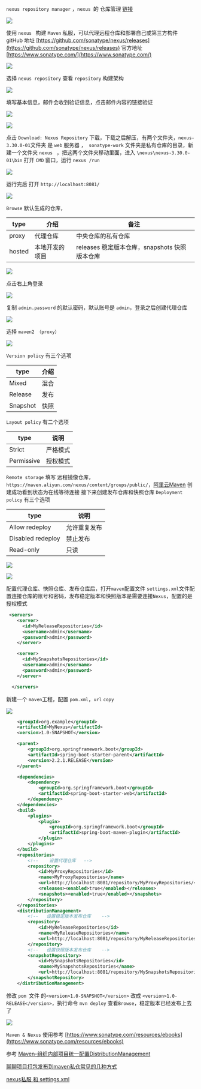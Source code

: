 `nexus repository manager` ，`nexus `的 仓库管理
[链接](https://repo.eclipse.org/#welcome)

![](/12.jpg)


使用 `nexus ` 构建 `Maven` 私服，可以代理远程仓库和部署自己或第三方构件
gitHub 地址 [https://github.com/sonatype/nexus/releases](https://github.com/sonatype/nexus/releases)
官方地址 [https://www.sonatype.com/](https://www.sonatype.com/)

![](/13.jpg)

选择 `nexus repository` 查看 `repository` 构建架构

![](/14.jpg)


填写基本信息，邮件会收到验证信息，点击邮件内容的链接验证

![](/15.jpg)

![](/16.jpg)

点击 `Download: Nexus Repository` 下载，下载之后解压，有两个文件夹，`nexus-3.30.0-01`文件夹 是 `web` 服务器 ，` sonatype-work` 文件夹是私有仓库的目录，新建一个文件夹 `nexus ` ，把这两个文件夹移动里面，进入  `\nexus\nexus-3.30.0-01\bin` 打开 `CMD` 窗口，运行 `nexus /run`

![](/17.jpg)

运行完后 打开 `http://localhost:8081/`


![](/18.jpg)

`Browse` 默认生成的仓库，

 |type |  介绍  |备注|
|--- | --- | ---|
| proxy  |  代理仓库   |中央仓库的私有仓库|
|hosted | 本地开发的项目|releases 稳定版本仓库，snapshots 快照版本仓库|


![](/19.jpg)


点击右上角登录

![](/20.jpg)

复制 `admin.password` 的默认密码，默认账号是 `admin`，登录之后创建代理仓库

![](/21.jpg)

选择 `maven2 （proxy）`


![](/22.jpg)

`Version policy` 有三个选项 

 type |  介绍  
 --- | --- 
  Mixed  |   混合
Release|   发布
Snapshot|   快照





`Layout policy` 有二个选项 



|  type   | 说明    |
| --- | --- |
|   Strict|   严格模式|
|   Permissive|   授权模式|


`Remote storage` 填写 远程镜像仓库，`https://maven.aliyun.com/nexus/content/groups/public/`，[阿里云Maven](https://maven.aliyun.com/mvn/guide)
创建成功看到状态为在线等待连接
接下来创建发布仓库和快照仓库
`Deployment policy` 有三个选项 

|  type   | 说明    |
| --- | --- |
|   Allow redeploy|   允许重复发布  |
|   Disabled redeploy|   禁止发布|
|   Read-only|   只读|


![](/23.jpg)


![](/24.jpg)


配置代理仓库、快照仓库、发布仓库后，打开`maven`配置文件 `settings.xml`文件配置连接仓库的账号和密码，发布稳定版本和快照版本是需要连接`Nexus`，配置的是授权模式
``` xml
 <servers>
	<server>  
	  <id>MyReleaseRepositories</id> 
	  <username>admin</username>  
	  <password>admin</password>  
	</server>  

	<server>  
	  <id>MySnapshotsRepositories</id> 
	  <username>admin</username>  
	  <password>admin</password>  
	</server>  

  </servers>
```

新建一个 `maven`工程，配置 `pom.xml`，`url` `copy`

![](/25.jpg)

``` xml
    <groupId>org.example</groupId>
    <artifactId>MyNexus</artifactId>
    <version>1.0-SNAPSHOT</version>

    <parent>
        <groupId>org.springframework.boot</groupId>
        <artifactId>spring-boot-starter-parent</artifactId>
        <version>2.2.1.RELEASE</version>
    </parent>

    <dependencies>
        <dependency>
            <groupId>org.springframework.boot</groupId>
            <artifactId>spring-boot-starter-web</artifactId>
        </dependency>
    </dependencies>
    <build>
        <plugins>
            <plugin>
                <groupId>org.springframework.boot</groupId>
                <artifactId>spring-boot-maven-plugin</artifactId>
            </plugin>
        </plugins>
    </build>
    <repositories>
        <!--    设置代理仓库   -->
        <repository>
            <id>MyProxyRepositories</id>
            <name>MyProxyRepositories</name>
            <url>http://localhost:8081/repository/MyProxyRepositories/</url>
            <releases><enabled>true</enabled></releases>
            <snapshots><enabled>true</enabled></snapshots>
        </repository>
    </repositories>
    <distributionManagement>
        <!--   设置稳定版本发布仓库    -->
        <repository>
            <id>MyReleaseRepositories</id>
            <name>MyReleaseRepositories</name>
            <url>http://localhost:8081/repository/MyReleaseRepositories/</url>
        </repository>
        <!--   设置快照版本发布仓库    -->
        <snapshotRepository>
            <id>MySnapshotsRepositories</id>
            <name>MySnapshotsRepositories</name>
            <url>http://localhost:8081/repository/MySnapshotsRepositories/</url>
        </snapshotRepository>
    </distributionManagement>
```

修改 `pom `文件 的`<version>1.0-SNAPSHOT</version>` 改成
  `<version>1.0-RELEASE</version>`，执行命令 `mvn deploy`
查看`Browse`，稳定版本已经发布上去了


![](/26.jpg)


`Maven & Nexus` 使用参考 [https://www.sonatype.com/resources/ebooks](https://www.sonatype.com/resources/ebooks)

参考 [Maven-组织内部项目统一配置DistributionManagement](https://galaxyyao.github.io/2019/09/18/Maven-%E7%BB%84%E7%BB%87%E5%86%85%E9%83%A8%E9%A1%B9%E7%9B%AE%E7%BB%9F%E4%B8%80%E9%85%8D%E7%BD%AEDistributionManagement/)

[聊聊项目打包发布到maven私仓常见的几种方式](https://cloud.tencent.com/developer/article/1799571)

[nexus私服 和 settings.xml](https://juejin.cn/post/6844904104032993293#heading-3)